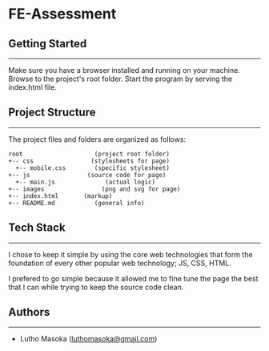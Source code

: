 # FE-Assessment

## Getting Started
---
Make sure you have a browser installed and running on your machine.  
Browse to the project's root folder. Start the program by serving the index.html file.

## Project Structure
---
The project files and folders are organized as follows:
```
root                    (project root folder)
+-- css                (stylesheets for page)
  +-- mobile.css        (specific stylesheet)
+-- js                (source code for page)
  +-- main.js              (actual logic)
+-- images                (png and svg for page)  
+-- index.html       (markup)
+-- README.md           (general info)

```
## Tech Stack
---
I chose to keep it simple by using the core web technologies that form the foundation of every other
popular web technology; JS, CSS, HTML.

I prefered to go simple because it allowed me to fine tune the page the best that I can while trying to
keep the source code clean.

## Authors
---
* Lutho Masoka (luthomasoka@gmail.com)